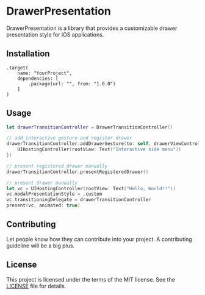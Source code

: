 # DrawerPresentation

DrawerPresentation is a library that provides a customizable drawer presentation style for iOS applications.

## Installation

```
.target(
    name: "YourProject",
    dependencies: [
        .package(url: "", from: "1.0.0")
    ]
)
```

## Usage

```swift
let drawerTransitionController = DrawerTransitionController()

// add interactive gesture and register drawer
drawerTransitionController.addDrawerGesture(to: self, drawerViewController: {
    UIHostingController(rootView: Text("Interactive side menu"))
})

// present registered drawer manually
drawerTransitionController.presentRegisteredDrawer()

// present drawer manually
let vc = UIHostingController(rootView: Text("Hello, World!!"))
vc.modalPresentationStyle = .custom
vc.transitioningDelegate = drawerTransitionController
present(vc, animated: true)
```

## Contributing

Let people know how they can contribute into your project. A contributing guideline will be a big plus.

## License

This project is licensed under the terms of the MIT license. See the [LICENSE](LICENSE) file for details.